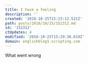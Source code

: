 ```yaml
---
title: I have a feeling
description: ''
created: '2018-10-25T15:23:12.521Z'
path: posts/2018/10/25/152312.md
id: '152312'
ctUpdates: 4
modified: '2018-10-25T15:29:36.619Z'
domain: englishblog1.scripting.com
---
```

What went wrong